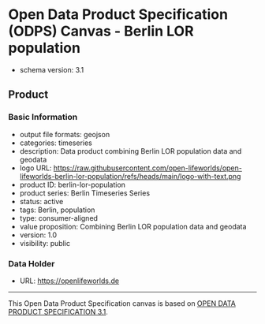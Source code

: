 
# Open Data Product Specification (ODPS) Canvas - Berlin LOR population

* schema version: 3.1
## Product

### Basic Information

* output file formats: geojson
* categories: timeseries
* description: Data product combining Berlin LOR population data and geodata
* logo URL: https://raw.githubusercontent.com/open-lifeworlds/open-lifeworlds-berlin-lor-population/refs/heads/main/logo-with-text.png
* product ID: berlin-lor-population
* product series: Berlin Timeseries Series
* status: active
* tags: Berlin, population
* type: consumer-aligned
* value proposition: Combining Berlin LOR population data and geodata
* version: 1.0
* visibility: public

### Data Holder

* URL: https://openlifeworlds.de


---
This Open Data Product Specification canvas is based on [OPEN DATA PRODUCT SPECIFICATION 3.1](https://opendataproducts.org/v3.1/#open-data-product-specification-3-1).
